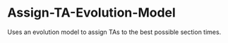 # Assign-TA-Evolution-Model
Uses an evolution model to assign TAs to the best possible section times.
